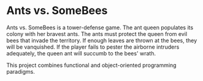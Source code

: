 # Ants vs. SomeBees

Ants vs. SomeBees is a tower-defense game. The ant queen populates its colony with her bravest ants. The ants must protect the queen from evil bees that invade the territory. If enough leaves are thrown at the bees, they will be vanquished. If the player fails to pester the airborne intruders adequately, the queen ant will succumb to the bees' wrath.

This project combines functional and object-oriented programming paradigms.
